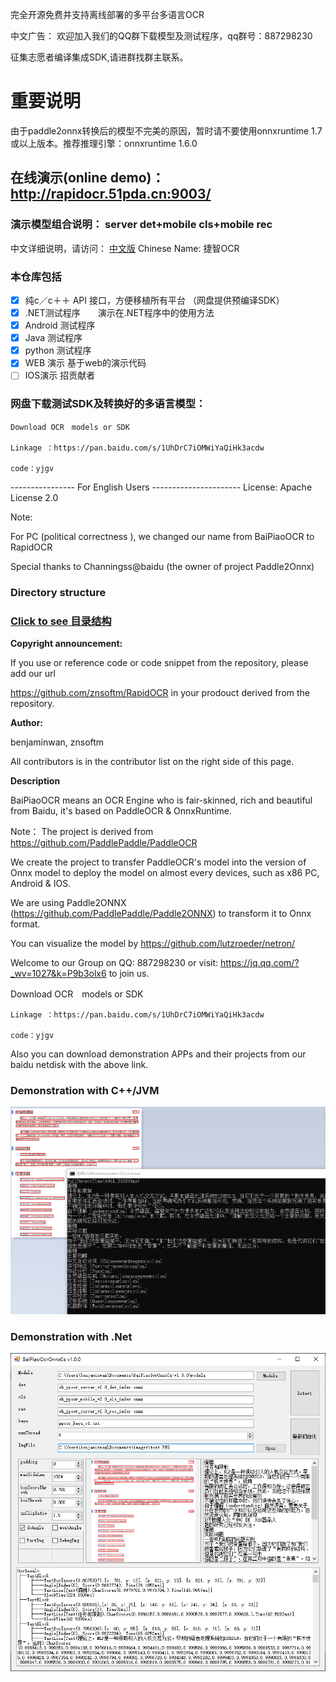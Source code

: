 完全开源免费并支持离线部署的多平台多语言OCR

中文广告： 欢迎加入我们的QQ群下载模型及测试程序，qq群号：887298230

征集志愿者编译集成SDK,请进群找群主联系。

# 重要说明 

由于paddle2onnx转换后的模型不完美的原因，暂时请不要使用onnxruntime 1.7或以上版本。推荐推理引擎：onnxruntime 1.6.0

## 在线演示(online demo)：  http://rapidocr.51pda.cn:9003/

### 演示模型组合说明： server det+mobile cls+mobile rec

中文详细说明，请访问： [中文版](readme_cn.md)           Chinese Name: 捷智OCR

### 本仓库包括


- [x]  纯c／c＋＋ API 接口，方便移植所有平台 （网盘提供预编译SDK）
- [x] .NET测试程序　　演示在.NET程序中的使用方法
- [x]  Android 测试程序
- [x] Java 测试程序
- [x]  python 测试程序
- [x]  WEB 演示   基于web的演示代码
- [ ]  IOS演示   招贡献者

### 网盘下载测试SDK及转换好的多语言模型：

```
Download OCR　models or SDK

Linkage ：https://pan.baidu.com/s/1UhDrC7iOMWiYaQiHk3acdw 

code：yjgv 
```

----------------  For  English Users ----------------------
License:  Apache License 2.0

Note:

For PC (political correctness ), we changed our name from BaiPiaoOCR to RapidOCR


Special thanks to Channingss@baidu (the owner of project Paddle2Onnx)

### Directory structure

### [Click to see 目录结构](dir.md)    


**Copyright announcement:**

If you use or reference code or code snippet from the repository, please add our url 

https://github.com/znsoftm/RapidOCR   in your prodouct derived from the repository.


**Author:**

benjaminwan, znsoftm

All contributors is in the contributor list on the right side of this page.


**Description**

BaiPiaoOCR means an  OCR Engine who is fair-skinned, rich and beautiful from Baidu, it's based on PaddleOCR & OnnxRuntime.

Note： The project is derived from https://github.com/PaddlePaddle/PaddleOCR

We create the project to transfer PaddleOCR's model into the version of Onnx model to deploy the model on almost every devices, such as x86 PC, Android & IOS.

We are using Paddle2ONNX (https://github.com/PaddlePaddle/Paddle2ONNX)  to transform it to Onnx format.




You can visualize the model by https://github.com/lutzroeder/netron/


Welcome to our Group on QQ: 887298230
or visit: https://jq.qq.com/?_wv=1027&k=P9b3olx6 to join us.


Download OCR　models or SDK
```
Linkage ：https://pan.baidu.com/s/1UhDrC7iOMWiYaQiHk3acdw 

code：yjgv 
```
Also you can download demonstration APPs and their projects from our baidu netdisk with the above link.

### Demonstration with C++/JVM

![avatar](test_imgs/test_cpp.png)

### Demonstration with  .Net

![avatar](test_imgs/test_cs.png)
